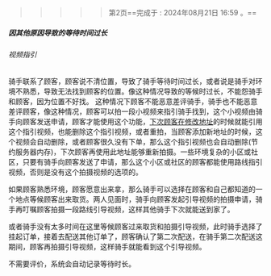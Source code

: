 > > > > >    第2页==完成于 : 2024年08月21日 16:59 。==

##### 因其他原因导致的等待时间过长

###### 视频指引

骑手联系了顾客，顾客说不清位置，导致了骑手等待时间过长，或者说是骑手对环境不熟悉，导致无法找到顾客的位置。像这种情况导致的等候时过长，不能怨骑手和顾客，因为位置不好找。 这种情况下顾客不能恶意差评骑手，骑手也不能恶意差评顾客，像这种情况，顾客可以拍一段小视频来指引骑手找到，这个小视频由骑手向顾客发送申请，顾客才能使用这个功能，[下次顾客在修改地址]((修改范围不超出此村子或小区))的时候就能引用这个指引视频，也能删除这个指引视频，或者重拍，当顾客添加新地址的时候，这个视频会自动删除，或者顾客很久没有下单，那么这个指引视频也会自动删除(节约服务器内存)，下次顾客再使用此地址能够重新拍摄。一些环境复杂的小区或社区，只要有骑手向顾客发送了申请，那么这个小区或社区的顾客都能使用路线指引视频，否则是没有这个拍摄视频的选项的。



如果顾客熟悉环境，顾客愿意出来拿，那么骑手可以选择在顾客和自己都知道的一个地点等候顾客出来取货。两人见面时，骑手向顾客发起引导视频的拍摄申请，骑手再叮嘱顾客拍摄一段路线引导视频，这样其他骑手下次就能送到家了。

或者骑手没有太多时间在这里等候顾客过来取货和拍摄引导视频，此时骑手选择了挂起订单，接着去配送其他订单了，顾客确认了第二次配送，在骑手第二次配送这期间，顾客再拍摄引导视频，这样骑手就能看到这个引导视频。



不需要评价，系统会自动记录等待时长。